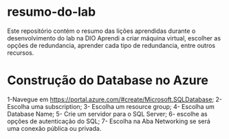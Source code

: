 # resumo-do-lab
Este repositório contém o resumo das lições aprendidas durante o desenvolvimento do lab na DIO
Aprendi a criar máquina virtual, escolher as opções de redundancia, aprender cada tipo de redundancia, entre outros recursos.

# Construção do Database no Azure

1-Navegue em https://portal.azure.com/#create/Microsoft.SQLDatabase;
2- Escolha uma subscription;
3- Escolha um resource group;
4- Escolha um Database Name;
5- Crie um servidor para o SQL Server;
6- escolhe as opções de autenticação do SQL;
7- Escolha na Aba Networking se será uma conexão pública ou privada.

